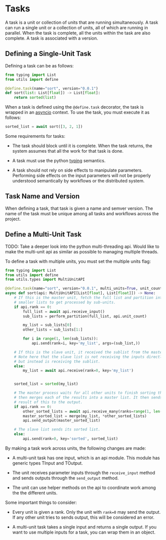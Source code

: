# Tasks

A task is a unit or collection of units that are running simultaneously.
A task can run a single unit or a collection of units, all of which are
running in parallel. When the task is complete, all the units within the task
are also complete. A task is associated with a version.

## Defining a Single-Unit Task

Defining a task can be as follows:

```python
from typing import List
from utils import define

@define.task(name="sort", version="0.0.1")
def sort(list: List[float]) -> List[float]:
    return sorted(list)

```

When a task is defined using the `@define.task` decorator, the task is wrapped
in an [asyncio](https://docs.python.org/3/library/asyncio.html) context. To
use the task, you must execute it as follows:

```python
sorted_list = await sort([3, 2, 1])
```

Some requirements for tasks:

- The task should block until it is complete. When the task returns, the
  system assumes that all the work for that task is done.

- A task must use the python [typing](https://docs.python.org/3/library/typing.html) semantics.

- A task should not rely on side effects to manipulate parameters. Performing
  side effects on the input parameters will not be properly understood
  semantically by workflows or the distributed system.

## Task Name and Version

When defining a task, that task is given a name and semver version. The name
of the task must be unique among all tasks and workflows across the project.

## Define a Multi-Unit Task

TODO: Take a deeper look into the python multi-threading api. Would like
to make the multi-unit api as similar as possible to managing multiple threads.

To define a task with multiple units, you must set the multiple units flag:

```python
from typing import List
from utils import define
from utils.types import MultiUnitAPI

@define.task(name="sort", version="0.0.1", multi_units=True, unit_count=range(5))
async def sort(api: MultiUnitAPI[List[float], List[float]]) -> None:
    # If this is the master unit, fetch the full list and partition into
    # smaller lists to get processed by sub-units.
    if api.rank == 0:
        full_list = await api.receive_input()
        sub_lists = perform_partition(full_list, api.unit_count)

        my_list = sub_lists[0]
        other_lists = sub_lists[1:]

        for i in range(1, len(sub_lists)):
            api.send(rank=i, key='my_list', args=(sub_list,))

    # If this is the slave unit, it received the sublist from the master.
    # Note here that the slave list is not receiving the inputs directly,
    # but instead is receiving the sublist.
    else:
        my_list = await api.receive(rank=0, key='my_list')


    sorted_list = sorted(my_list)

    # The master process waits for all other units to finish sorting the list,
    # then merges each of the results into a master list. It then sends the
    # result of this to the output.
    if api.rank == 0:
        other_sorted_lists = await api.receive_many(ranks=range(1, len(sub_lists)), key='sorted')
        master_sorted_list = merge(my_list, *other_sorted_lists)
        api.send_output(master_sorted_list)

    # The slave list sends its sorted list.
    else:
        api.send(rank=0, key='sorted', sorted_list)

```

By making a task work across units, the following changes are made:

- A multi-unit task has one input, which is an api module. This module has
  generic types TInput and TOutput.

- The unit receives parameter inputs through the `receive_input` method and
  sends outputs through the `send_output` method.

- The unit can use helper methods on the api to coordinate work among the the
  different units.

Some important things to consider:

- Every unit is given a rank. Only the unit with `rank=0` may send the output.
  If any other unit tries to sends output, this will be considered an error.

- A multi-unit task takes a single input and returns a single output. If you
  want to use multiple inputs for a task, you can wrap them in an object.
